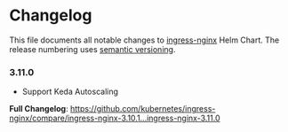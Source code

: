 <!-- SPDX-License-Identifier: Apache-2.0 -->

# Changelog

This file documents all notable changes to [ingress-nginx](https://github.com/kubernetes/ingress-nginx) Helm Chart. The release numbering uses [semantic versioning](http://semver.org).

### 3.11.0

* Support Keda Autoscaling

**Full Changelog**: https://github.com/kubernetes/ingress-nginx/compare/ingress-nginx-3.10.1...ingress-nginx-3.11.0
